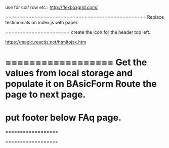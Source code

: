 

use for col/ row etc :
http://flexboxgrid.com/

================================================
Replace testimonials on index.js with paper. 

======================
create the icon for the header top left. 

https://magic.reactjs.net/htmltojsx.htm

==================
Get the values from local storage and populate it on BAsicForm
Route the page to next page. 
==================
put footer below FAq page. 
==================

==================


==================




